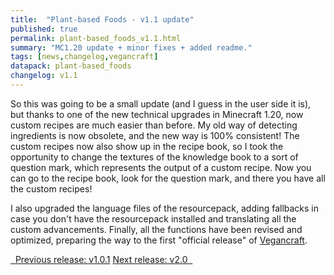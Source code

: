 ```yaml
---
title:  "Plant-based Foods - v1.1 update"
published: true
permalink: plant-based_foods_v1.1.html
summary: "MC1.20 update + minor fixes + added readme."
tags: [news,changelog,vegancraft]
datapack: plant-based_foods
changelog: v1.1
---
```


So this was going to be a small update (and I guess in the user side it is), but thanks to one of the new technical upgrades in Minecraft 1.20, now custom recipes are much easier than before. My old way of detecting ingredients is now obsolete, and the new way is 100% consistent! The custom recipes now also show up in the recipe book, so I took the opportunity to change the textures of the knowledge book to a sort of question mark, which represents the output of a custom recipe. Now you can go to the recipe book, look for the question mark, and there you have all the custom recipes!

I also upgraded the language files of the resourcepack, adding fallbacks in case you don't have the resourcepack installed and translating all the custom advancements. Finally, all the functions have been revised and optimized, preparing the way to the first "official release" of [Vegancraft](vegancraft.html).

<div class="btn-group">
    <a href="plant-based_foods_v1.0.1.html" role="button" class="btn btn-primary"><i class="fa fa-caret-left"></i>&nbsp; Previous release: v1.0.1</a>
    <a href="plant-based_foods_v2.0.html" role="button" class="btn btn-primary">Next release: v2.0 &nbsp;<i class="fa fa-caret-right"></i></a>
</div>